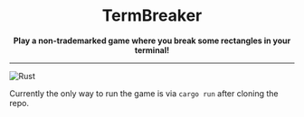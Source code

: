 <h1 align="center">
    TermBreaker
</h1> 
<div align="center">
    <strong>Play a non-trademarked game where you break some rectangles in your terminal!</strong>
</div>

----

![Rust](https://github.com/camd67/termbreaker/workflows/Rust/badge.svg?branch=master&event=push)

Currently the only way to run the game is via `cargo run` after cloning the repo.
